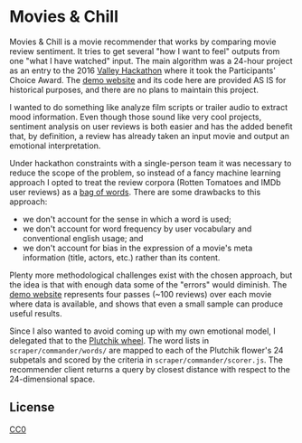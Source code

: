 Movies & Chill
==============

Movies & Chill is a movie recommender that works by comparing movie review sentiment. It tries to get several "how I want to feel" outputs from one "what I have watched" input. The main algorithm was a 24-hour project as an entry to the 2016 [Valley Hackathon](http://valleyhackathon.com/) where it took the Participants' Choice Award. The [demo website](http://movieschill.com) and its code here are provided AS IS for historical purposes, and there are no plans to maintain this project.

I wanted to do something like analyze film scripts or trailer audio to extract mood information. Even though those sound like very cool projects, sentiment analysis on user reviews is both easier and has the added benefit that, by definition, a review has already taken an input movie and output an emotional interpretation.

Under hackathon constraints with a single-person team it was necessary to reduce the scope of the problem, so instead of a fancy machine learning approach I opted to treat the review corpora (Rotten Tomatoes and IMDb user reviews) as a [bag of words](https://en.wikipedia.org/wiki/Bag-of-words_model). There are some drawbacks to this approach:

- we don't account for the sense in which a word is used;
- we don't account for word frequency by user vocabulary and conventional english usage; and
- we don't account for bias in the expression of a movie's meta information (title, actors, etc.) rather than its content.

Plenty more methodological challenges exist with the chosen approach, but the idea is that with enough data some of the "errors" would diminish. The [demo website](http://movieschill.com) represents four passes (~100 reviews) over each movie where data is available, and shows that even a small sample can produce useful results.

Since I also wanted to avoid coming up with my own emotional model, I delegated that to the [Plutchik wheel](https://en.wikipedia.org/wiki/File:Plutchik-wheel.svg). The word lists in `scraper/commander/words/` are mapped to each of the Plutchik flower's 24 subpetals and scored by the criteria in `scraper/commander/scorer.js`. The recommender client returns a query by closest distance with respect to the 24-dimensional space.

License
-------

[CC0](https://creativecommons.org/publicdomain/zero/1.0/)